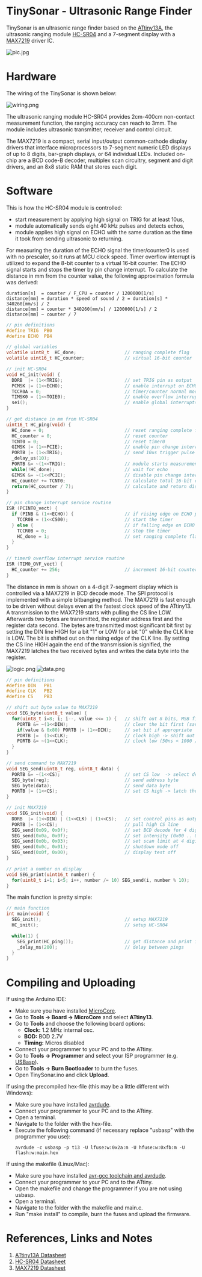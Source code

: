 # TinySonar - Ultrasonic Range Finder

TinySonar is an ultrasonic range finder based on the [ATtiny13A](http://ww1.microchip.com/downloads/en/devicedoc/doc8126.pdf), the ultrasonic ranging module [HC-SR04](https://cdn.sparkfun.com/datasheets/Sensors/Proximity/HCSR04.pdf) and a 7-segment display with a [MAX7219](https://datasheets.maximintegrated.com/en/ds/MAX7219-MAX7221.pdf) driver IC.

![pic.jpg](https://github.com/wagiminator/ATtiny13-TinySonar/blob/main/documentation/TinySonar_pic.jpg)

# Hardware

The wiring of the TinySonar is shown below:

![wiring.png](https://github.com/wagiminator/ATtiny13-TinySonar/blob/main/documentation/TinySonar_Wiring.png)

The ultrasonic ranging module HC-SR04 provides 2cm-400cm non-contact measurement function, the ranging accuracy can reach to 3mm. The module includes ultrasonic transmitter, receiver and control circuit.

The MAX7219 is a compact, serial input/output common-cathode display drivers that interface microprocessors to 7-segment numeric LED displays of up to 8 digits, bar-graph displays, or 64 individual LEDs. Included on-chip are a BCD code-B decoder, multiplex scan circuitry, segment and digit drivers, and an 8x8 static RAM that stores each digit.

# Software

This is how the HC-SR04 module is controlled:
- start measurement by applying high signal on TRIG for at least 10us,
- module automatically sends eight 40 kHz pulses and detects echos,
- module applies high signal on ECHO with the same duration as the time it took from sending ultrasonic to returning.

For measuring the duration of the ECHO signal the timer/counter0 is used with no prescaler, so it runs at MCU clock speed. Timer overflow interrupt is utilized to expand the 8-bit counter to a virtual 16-bit counter. The ECHO signal starts and stops the timer by pin change interrupt. To calculate the distance in mm from the counter value, the following approximation formula was derived:

```
duration[s]  = counter / F_CPU = counter / 1200000[1/s]
distance[mm] = duration * speed of sound / 2 = duration[s] * 340260[mm/s] / 2
distance[mm] = counter * 340260[mm/s] / 1200000[1/s] / 2
distance[mm] ~ counter / 7
```

```c
// pin definitions
#define TRIG  PB0
#define ECHO  PB4

// global variables
volatile uint8_t  HC_done;                  // ranging complete flag
volatile uint16_t HC_counter;               // virtual 16-bit counter

// init HC-SR04
void HC_init(void) {
  DDRB  |= (1<<TRIG);                       // set TRIG pin as output
  PCMSK |= (1<<ECHO);                       // enable interrupt on ECHO pin
  TCCR0A = 0;                               // timer/counter normal mode
  TIMSK0 = (1<<TOIE0);                      // enable overflow interrupt
  sei();                                    // enable global interrupts
}

// get distance in mm from HC-SR04
uint16_t HC_ping(void) {
  HC_done = 0;                              // reset ranging complete flag
  HC_counter = 0;                           // reset counter
  TCNT0 = 0;                                // reset timer0
  GIMSK |= (1<<PCIE);                       // enable pin change interrupts
  PORTB |= (1<<TRIG);                       // send 10us trigger pulse
  _delay_us(10);
  PORTB &= ~(1<<TRIG);                      // module starts measurement now
  while(!HC_done);                          // wait for echo
  GIMSK &= ~(1<<PCIE);                      // disable pin change interrupts
  HC_counter += TCNT0;                      // calculate total 16-bit counter value
  return(HC_counter / 7);                   // calculate and return distance
}

// pin change interrupt service routine
ISR (PCINT0_vect) {
  if (PINB & (1<<ECHO)) {                   // if rising edge on ECHO pin:
    TCCR0B = (1<<CS00);                     // start the timer
  } else {                                  // if falling edge on ECHO pin:
    TCCR0B = 0;                             // stop the timer
    HC_done = 1;                            // set ranging complete flag
  }
}

// timer0 overflow interrupt service routine
ISR (TIM0_OVF_vect) {
  HC_counter += 256;                        // increment 16-bit counter by 256 on each overflow
}
```

The distance in mm is shown on a 4-digit 7-segment display which is controlled via a MAX7219 in BCD decode mode. The SPI protocol is implemented with a simple bitbanging method. The MAX7219 is fast enough to be driven without delays even at the fastest clock speed of the ATtiny13. A transmission to the MAX7219 starts with pulling the CS line LOW. Afterwards two bytes are transmitted, the register address first and the register data second. The bytes are transmitted most significant bit first by setting the DIN line HIGH for a bit "1" or LOW for a bit "0" while the CLK line is LOW. The bit is shifted out on the rising edge of the CLK line. By setting the CS line HIGH again the end of the transmission is signified, the MAX7219 latches the two received bytes and writes the data byte into the register.

![logic.png](https://github.com/wagiminator/ATtiny13-TinySonar/blob/main/documentation/TinySonar_Logic.png)
![data.png](https://github.com/wagiminator/ATtiny13-TinySonar/blob/main/documentation/TinySonar_Data.png)

```c
// pin definitions
#define DIN   PB1
#define CLK   PB2
#define CS    PB3

// shift out byte value to MAX7219
void SEG_byte(uint8_t value) {
  for(uint8_t i=8; i; i--, value <<= 1) {   // shift out 8 bits, MSB first
    PORTB &= ~(1<<DIN);                     // clear the bit first (saves some flash this way)
    if(value & 0x80) PORTB |= (1<<DIN);     // set bit if appropriate
    PORTB |=  (1<<CLK);                     // clock high -> shift out the bit
    PORTB &= ~(1<<CLK);                     // clock low (50ns < 1000 / 1.2)
  }
}

// send command to MAX7219
void SEG_send(uint8_t reg, uint8_t data) {
  PORTB &= ~(1<<CS);                        // set CS low  -> select device
  SEG_byte(reg);                            // send address byte
  SEG_byte(data);                           // send data byte
  PORTB |= (1<<CS);                         // set CS high -> latch the bytes
}

// init MAX7219
void SEG_init(void) {
  DDRB  |= (1<<DIN) | (1<<CLK) | (1<<CS);   // set control pins as output
  PORTB |= (1<<CS);                         // pull high CS line
  SEG_send(0x09, 0x0f);                     // set BCD decode for 4 digits
  SEG_send(0x0a, 0x0f);                     // set intensity (0x00 .. 0x0f)
  SEG_send(0x0b, 0x03);                     // set scan limit at 4 digits
  SEG_send(0x0c, 0x01);                     // shutdown mode off
  SEG_send(0x0f, 0x00);                     // display test off
}

// print a number on display
void SEG_print(uint16_t number) {
  for(uint8_t i=1; i<5; i++, number /= 10) SEG_send(i, number % 10);
}
```

The main function is pretty simple:

```c
// main function
int main(void) {
  SEG_init();                               // setup MAX7219
  HC_init();                                // setup HC-SR04

  while(1) {
    SEG_print(HC_ping());                   // get distance and print it on display
    _delay_ms(200);                         // delay between pings
  }
}
```

# Compiling and Uploading

If using the Arduino IDE:
- Make sure you have installed [MicroCore](https://github.com/MCUdude/MicroCore).
- Go to **Tools -> Board -> MicroCore** and select **ATtiny13**.
- Go to **Tools** and choose the following board options:
  - **Clock:**  1.2 MHz internal osc.
  - **BOD:**    BOD 2.7V
  - **Timing:** Micros disabled
- Connect your programmer to your PC and to the ATtiny.
- Go to **Tools -> Programmer** and select your ISP programmer (e.g. [USBasp](https://aliexpress.com/wholesale?SearchText=usbasp)).
- Go to **Tools -> Burn Bootloader** to burn the fuses.
- Open TinySonar.ino and click **Upload**.

If using the precompiled hex-file (this may be a little different with Windows):
- Make sure you have installed [avrdude](https://learn.adafruit.com/usbtinyisp/avrdude).
- Connect your programmer to your PC and to the ATtiny.
- Open a terminal.
- Navigate to the folder with the hex-file.
- Execute the following command (if necessary replace "usbasp" with the programmer you use):
  ```
  avrdude -c usbasp -p t13 -U lfuse:w:0x2a:m -U hfuse:w:0xfb:m -U flash:w:main.hex
  ```

If using the makefile (Linux/Mac):
- Make sure you have installed [avr-gcc toolchain and avrdude](http://maxembedded.com/2015/06/setting-up-avr-gcc-toolchain-on-linux-and-mac-os-x/).
- Connect your programmer to your PC and to the ATtiny.
- Open the makefile and change the programmer if you are not using usbasp.
- Open a terminal.
- Navigate to the folder with the makefile and main.c.
- Run "make install" to compile, burn the fuses and upload the firmware.

# References, Links and Notes
1. [ATtiny13A Datasheet](http://ww1.microchip.com/downloads/en/DeviceDoc/doc8126.pdf)
2. [HC-SR04 Datasheet](https://cdn.sparkfun.com/datasheets/Sensors/Proximity/HCSR04.pdf)
3. [MAX7219 Datasheet](https://datasheets.maximintegrated.com/en/ds/MAX7219-MAX7221.pdf)
